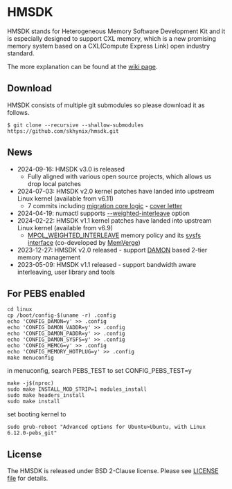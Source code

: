 # HMSDK

HMSDK stands for Heterogeneous Memory Software Development Kit and it is
especially designed to support CXL memory, which is a new promising memory
system based on a CXL(Compute Express Link) open industry standard.

The more explanation can be found at the [wiki page](https://github.com/skhynix/hmsdk/wiki).

## Download

HMSDK consists of multiple git submodules so please download it as follows.

    $ git clone --recursive --shallow-submodules https://github.com/skhynix/hmsdk.git

## News

- 2024-09-16: HMSDK v3.0 is released
  - Fully aligned with various open source projects, which allows us drop local patches
- 2024-07-03: HMSDK v2.0 kernel patches have landed into upstream Linux kernel (available from v6.11)
  - 7 commits including [migration core logic](https://git.kernel.org/pub/scm/linux/kernel/git/torvalds/linux.git/commit/?id=b51820ebea656be3b48bb16dcdc5ad3f203c4fd7) - [cover letter](https://git.kernel.org/pub/scm/linux/kernel/git/torvalds/linux.git/commit/?id=a00ce85af2a1be494d3b0c9457e8e81cdcce2a89)
- 2024-04-19: numactl supports [--weighted-interleave](https://github.com/numactl/numactl/commit/b67fb88e77b3c200b0e300e2e0edc4f66c1d9ea5) option
- 2024-02-22: HMSDK v1.1 kernel patches have landed into upstream Linux kernel (available from v6.9)
  - [MPOL_WEIGHTED_INTERLEAVE](https://git.kernel.org/pub/scm/linux/kernel/git/torvalds/linux.git/commit/?id=fa3bea4e1f8202d787709b7e3654eb0a99aed758) memory policy and its [sysfs interface](https://git.kernel.org/pub/scm/linux/kernel/git/torvalds/linux.git/commit/?id=dce41f5ae2539d1c20ae8de4e039630aec3c3f3c) (co-developed by [MemVerge](http://www.memverge.com))
- 2023-12-27: HMSDK v2.0 released - support [DAMON](https://sjp38.github.io/post/damon) based 2-tier memory management
- 2023-05-09: HMSDK v1.1 released - support bandwidth aware interleaving, user library and tools

## For PEBS enabled
```shell
cd linux
cp /boot/config-$(uname -r) .config
echo 'CONFIG_DAMON=y' >> .config
echo 'CONFIG_DAMON_VADDR=y' >> .config
echo 'CONFIG_DAMON_PADDR=y' >> .config
echo 'CONFIG_DAMON_SYSFS=y' >> .config
echo 'CONFIG_MEMCG=y' >> .config
echo 'CONFIG_MEMORY_HOTPLUG=y' >> .config
make menuconfig
```
in menuconfig, search PEBS_TEST to set CONFIG_PEBS_TEST=y
```shell
make -j$(nproc)
sudo make INSTALL_MOD_STRIP=1 modules_install
sudo make headers_install
sudo make install
```
set booting kernel to 
```shell
sudo grub-reboot "Advanced options for Ubuntu>Ubuntu, with Linux 6.12.0-pebs_git"
```


## License

The HMSDK is released under BSD 2-Clause license.
Please see [LICENSE file](LICENSE) for details.
